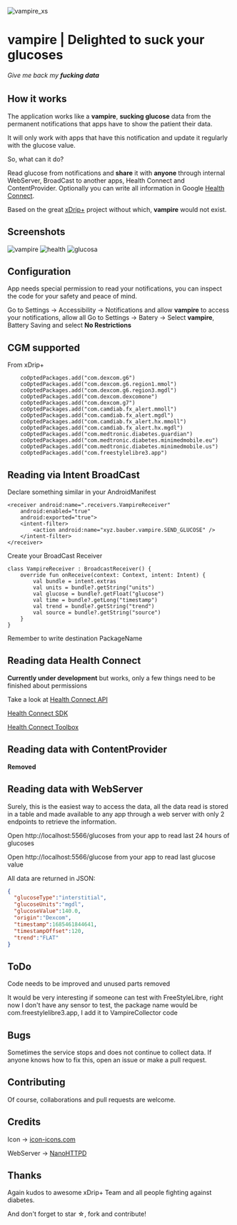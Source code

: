![vampire_xs](https://github.com/vicktor/vampire/assets/382114/90813c29-7c22-4fa4-80b2-1f667fb9d7d9)

# vampire | Delighted to suck your glucoses
###### _Give me back my **fucking data**_

## How it works

The application works like a **vampire**, **sucking glucose** data from the permanent notifications that apps have to show the patient their data. 

It will only work with apps that have this notification and update it regularly with the glucose value.

So, what can it do?

Read glucose from notifications and **share** it with **anyone** through internal WebServer, BroadCast to another apps, Health Connect and ContentProvider.
Optionally you can write all information in Google [Health Connect](https://developer.android.com/guide/health-and-fitness/health-connect).

Based on the great [xDrip+](https://github.com/NightscoutFoundation/xDrip) project without which, **vampire** would not exist.

## Screenshots

![vampire](https://github.com/vicktor/vampire/assets/382114/89195d2d-d139-4fdb-bf2f-853af0eb1479)
![health](https://github.com/vicktor/vampire/assets/382114/d45ef88a-7a39-4852-9783-e4594ee4e766)
![glucosa](https://github.com/vicktor/vampire/assets/382114/6ae4663f-42fa-449b-814f-31e19d158a74)

## Configuration

App needs special permission to read your notifications, you can inspect the code for your safety and peace of mind.

Go to Settings -> Accessibility -> Notifications and allow **vampire** to access your notifications, allow all
Go to Settings -> Batery ->  Select **vampire**, Battery Saving and select **No Restrictions**


## CGM supported

From xDrip+
```
    coOptedPackages.add("com.dexcom.g6")
    coOptedPackages.add("com.dexcom.g6.region1.mmol")
    coOptedPackages.add("com.dexcom.g6.region3.mgdl")
    coOptedPackages.add("com.dexcom.dexcomone")
    coOptedPackages.add("com.dexcom.g7")
    coOptedPackages.add("com.camdiab.fx_alert.mmoll")
    coOptedPackages.add("com.camdiab.fx_alert.mgdl")
    coOptedPackages.add("com.camdiab.fx_alert.hx.mmoll")
    coOptedPackages.add("com.camdiab.fx_alert.hx.mgdl")
    coOptedPackages.add("com.medtronic.diabetes.guardian")
    coOptedPackages.add("com.medtronic.diabetes.minimedmobile.eu")
    coOptedPackages.add("com.medtronic.diabetes.minimedmobile.us")
    coOptedPackages.add("com.freestylelibre3.app")
```

## Reading via Intent BroadCast

Declare something similar in your AndroidManifest

```
<receiver android:name=".receivers.VampireReceiver"
    android:enabled="true"
    android:exported="true">
    <intent-filter>
        <action android:name="xyz.bauber.vampire.SEND_GLUCOSE" />
    </intent-filter>
</receiver>
```

Create your BroadCast Receiver

```
class VampireReceiver : BroadcastReceiver() {
    override fun onReceive(context: Context, intent: Intent) {
        val bundle = intent.extras
        val units = bundle?.getString("units")
        val glucose = bundle?.getFloat("glucose")
        val time = bundle?.getLong("timestamp")
        val trend = bundle?.getString("trend")
        val source = bundle?.getString("source")
    }
}
```

Remember to write destination PackageName


## Reading data Health Connect

**Currently under development** but works, only a few things need to be finished about permissions 

Take a look at [Health Connect API](https://developer.android.com/guide/health-and-fitness/health-connect)

[Health Connect SDK](https://developer.android.com/guide/health-and-fitness/health-connect/sdk-changes)

[Health Connect Toolbox](https://developer.android.com/guide/health-and-fitness/health-connect-guidelines/test-guidance/health-connect-toolbox)


## Reading data with ContentProvider

**Removed**

## Reading data with WebServer

Surely, this is the easiest way to access the data, all the data read is stored in a table and made available to any app through a web server with only 2 endpoints to retrieve the information.

Open http://localhost:5566/glucoses from your app to read last 24 hours of glucoses

Open http://localhost:5566/glucose from your app to read last glucose value

All data are returned in JSON:

```json
{ 
  "glucoseType":"interstitial",
  "glucoseUnits":"mgdl",
  "glucoseValue":140.0,
  "origin":"Dexcom",
  "timestamp":1685461844641,
  "timestampOffset":120,
  "trend":"FLAT"
}
```

## ToDo
Code needs to be improved and unused parts removed

It would be very interesting if someone can test with FreeStyleLibre, right now I don't have any sensor to test, the package name would be com.freestylelibre3.app, I add it to VampireCollector code


## Bugs
Sometimes the service stops and does not continue to collect data. 
If anyone knows how to fix this, open an issue or make a pull request.

## Contributing
Of course, collaborations and pull requests are welcome. 

## Credits
Icon -> [icon-icons.com](https://icon-icons.com/icon/vampire/2710)

WebServer -> [NanoHTTPD](https://github.com/NanoHttpd/nanohttpd)

## Thanks
Again kudos to awesome xDrip+ Team and all people fighting against diabetes. 

And don't forget to star ☆, fork and contribute!
